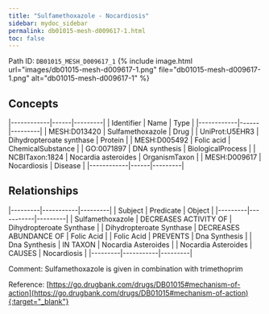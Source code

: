 ```yaml
---
title: "Sulfamethoxazole - Nocardiosis"
sidebar: mydoc_sidebar
permalink: db01015-mesh-d009617-1.html
toc: false 
---
```



Path ID: `DB01015_MESH_D009617_1`
{% include image.html url="images/db01015-mesh-d009617-1.png" file="db01015-mesh-d009617-1.png" alt="db01015-mesh-d009617-1" %}

## Concepts

|------------|------|---------|
| Identifier | Name | Type    |
|------------|------|---------|
| MESH:D013420 | Sulfamethoxazole | Drug |
| UniProt:U5EHR3 | Dihydropteroate synthase | Protein |
| MESH:D005492 | Folic acid | ChemicalSubstance |
| GO:0071897 | DNA synthesis | BiologicalProcess |
| NCBITaxon:1824 | Nocardia asteroides | OrganismTaxon |
| MESH:D009617 | Nocardiosis | Disease |
|------------|------|---------|

## Relationships

|---------|-----------|---------|
| Subject | Predicate | Object  |
|---------|-----------|---------|
| Sulfamethoxazole | DECREASES ACTIVITY OF | Dihydropteroate Synthase |
| Dihydropteroate Synthase | DECREASES ABUNDANCE OF | Folic Acid |
| Folic Acid | PREVENTS | Dna Synthesis |
| Dna Synthesis | IN TAXON | Nocardia Asteroides |
| Nocardia Asteroides | CAUSES | Nocardiosis |
|---------|-----------|---------|

Comment: Sulfamethoxazole is given in combination with trimethoprim

Reference: [https://go.drugbank.com/drugs/DB01015#mechanism-of-action](https://go.drugbank.com/drugs/DB01015#mechanism-of-action){:target="_blank"}